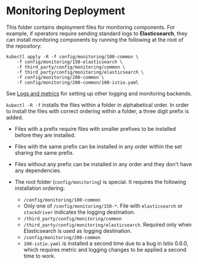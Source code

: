 # Monitoring Deployment

This folder contains deployment files for monitoring components. For example, if
operators require sending standard logs to **Elasticsearch**, they can install
monitoring components by running the following at the root of the repository:

```shell
kubectl apply -R -f config/monitoring/100-common \
    -f config/monitoring/150-elasticsearch \
    -f third_party/config/monitoring/common \
    -f third_party/config/monitoring/elasticsearch \
    -f config/monitoring/200-common \
    -f config/monitoring/200-common/100-istio.yaml
```

See [Logs and metrics](doc/telemetry.md) for setting up other logging and
monitoring backends.

`kubectl -R -f` installs the files within a folder in alphabetical order.
In order to install the files with correct ordering within a folder,
a three digit prefix is added.

* Files with a prefix require files with smaller prefixes to be installed before they are installed.
* Files with the same prefix can be installed in any order within the set sharing the same prefix.
* Files without any prefix can be installed in any order and they don't have any dependencies.
* The root folder (`config/monitoring`) is special. It requires the following installation ordering:

  * `/config/monitoring/100-common`
  * Only one of `/config/monitoring/150-*`. 
  File with `elasticsearch` or `stackdriver` indicates the logging destination.
  * `/third_party/config/monitoring/common`
  * `/third_party/config/monitoring/elasticsearch`. Required only when Elasticsearch is used as logging destination.
  * `/config/monitoring/200-common`
  * `100-istio.yaml` is installed a second time due to a bug in Istio 0.6.0, which requires metric
    and logging changes to be applied a second time to work.
